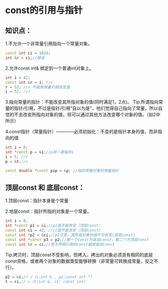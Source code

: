# const的引用与指针

## 知识点：
1.不允许一个非常量引用指向一个常量对象。
```c++
const int ci = 1024;
int &r = ci;//错误
```
2.允许const int& 绑定到一个普通int对象上。
```c++
int i = 42;
const int &r = i; //√
r = 52; //× 不能用常量引用改变值
i = 52; //√
```
3.指向常量的指针：不能改变其所指对象的值(同时满足1，2点)。
Tip:所谓指向常量的指针/引用，不过是指针/引用“自以为是”，他们觉得自己指向了常量，所以自觉的不去改变所指向对象的值，但可以通过其他方法改变哪个对象的值。（如2中所示）

4.const指针（常量指针）————必须初始化：不变的是指针本身的值，而非指向的值
```c++
int i = 0;
int *const p = &i;//p将一直指向i
i = 5; //√
p = &t;//×

const double *const pip = &p; //指向常量对象的常量指针
```
## 顶层const 和 底层const：

1.顶层const：指针本身是个常量

2.地层const：指针所指的对象是一个常量。
```c++
int i = 0;
int *const p1 = &i;//p1值不能改变（顶层const）
const int ci = 42; //ci值不能改变（顶层const)
const int *p2 = &ci;//p2可变，其所指对象的值不可改变(底层const)
const int *const p3 = p2;//第一个const为底层const，第二个为顶层const
const int &r = ci;//用于声明引用的const都是底层const
```
Tip:拷贝时，顶层const不受影响，但拷入、拷出的对象必须具有相同的底层const资格，或者两个对象的数据类型能够转换（非常量可转换成常量，反之不行）。
```c++
p2 = &i;// √（i:int & , p2:const int *）
t = ci;// ×（t:int &, ci: const int)
```